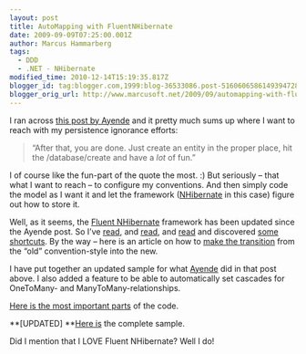 ```yaml
---
layout: post
title: AutoMapping with FluentNHibernate
date: 2009-09-09T07:25:00.001Z
author: Marcus Hammarberg
tags:
  - DDD
  - .NET - NHibernate
modified_time: 2010-12-14T15:19:35.817Z
blogger_id: tag:blogger.com,1999:blog-36533086.post-5160606586149394728
blogger_orig_url: http://www.marcusoft.net/2009/09/automapping-with-fluentnhibernate.html
---
```



I ran across <a
href="http://ayende.com/Blog/archive/2008/12/11/fluent-nhibernate.aspx"
target="_blank">this post by Ayende</a> and it pretty much sums up where
I want to reach with my persistence ignorance efforts:

> “After that, you are done. Just create an entity in the proper place,
> hit the /database/create and have a *lot* of fun.”

I of course like the fun-part of the quote the most. :) But seriously –
that what I want to reach – to configure my conventions. And then simply
code the model as I want it and let the framework
(<a href="https://www.hibernate.org/343.html"
target="_blank">NHibernate</a> in this case) figure out how to store it.

Well, as it seems, the
<a href="http://fluentnhibernate.org/" target="_blank">Fluent
NHibernate</a> framework has been updated since the Ayende post. So I’ve
<a href="http://wiki.fluentnhibernate.org/Auto_mapping"
target="_blank">read</a>, and
<a href="http://wiki.fluentnhibernate.org/Conventions"
target="_blank">read</a>, and
<a href="http://wiki.fluentnhibernate.org/Available_conventions"
target="_blank">read</a> and discovered
<a href="http://wiki.fluentnhibernate.org/Convention_shortcut"
target="_blank">some shortcuts</a>. By the way – here is an article on
how to <a
href="http://wiki.fluentnhibernate.org/show/ConvertingToNewStyleConventions"
target="_blank">make the transition</a> from the “old” convention-style
into the new.

I have put together an updated sample for what
<a href="http://www.ayende.com/" target="_blank">Ayende</a> did in that
post above. I also added a feature to be able to automatically set
cascades for OneToMany- and ManyToMany-relationships.

<a href="http://pastie.org/610731" target="_blank">Here is the most
important parts</a> of the code.

**\[UPDATED\]
**<a
href="http://dl.getdropbox.com/u/2408484/Marcusoft.FluentAutomapper.zip"
target="_blank">Here is</a> the complete sample.

Did I mention that I LOVE Fluent NHibernate? Well I do!
